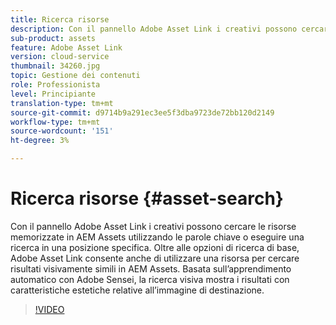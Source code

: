 ```yaml
---
title: Ricerca risorse
description: Con il pannello Adobe Asset Link i creativi possono cercare le risorse memorizzate in AEM Assets utilizzando le parole chiave o eseguire una ricerca in una posizione specifica. Oltre alle opzioni di ricerca di base, Adobe Asset Link consente anche di utilizzare una risorsa per cercare risultati visivamente simili in AEM Assets. Basata sull’apprendimento automatico con Adobe Sensei, la ricerca visiva mostra i risultati con caratteristiche estetiche relative all’immagine di destinazione.
sub-product: assets
feature: Adobe Asset Link
version: cloud-service
thumbnail: 34260.jpg
topic: Gestione dei contenuti
role: Professionista
level: Principiante
translation-type: tm+mt
source-git-commit: d9714b9a291ec3ee5f3dba9723de72bb120d2149
workflow-type: tm+mt
source-wordcount: '151'
ht-degree: 3%

---
```



# Ricerca risorse {#asset-search}

Con il pannello Adobe Asset Link i creativi possono cercare le risorse memorizzate in AEM Assets utilizzando le parole chiave o eseguire una ricerca in una posizione specifica. Oltre alle opzioni di ricerca di base, Adobe Asset Link consente anche di utilizzare una risorsa per cercare risultati visivamente simili in AEM Assets. Basata sull’apprendimento automatico con Adobe Sensei, la ricerca visiva mostra i risultati con caratteristiche estetiche relative all’immagine di destinazione.

>[!VIDEO](https://video.tv.adobe.com/v/34260/?quality=12)
